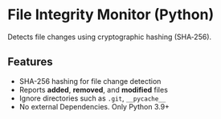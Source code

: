 # File Integrity Monitor (Python)

Detects file changes using cryptographic hashing (SHA‑256).

## Features

- SHA-256 hashing for file change detection
- Reports **added**, **removed**, and **modified** files
- Ignore directories such as `.git`, `__pycache__`
- No external Dependencies. Only Python 3.9+